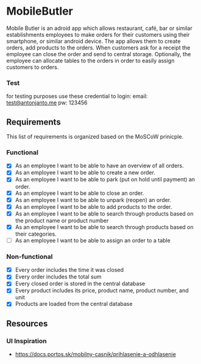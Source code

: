 # MobileButler

Mobile Butler is an adroid app which allows restaurant, café, bar or similar establishments employees to make orders for their customers using their smartphone, or similar android device. The app allows them to create orders, add products to the orders. When customers ask for a receipt the employee can close the order and send to central storage. Optionally, the employee can allocate tables to the orders in order to easily assign customers to orders.

### Test
for testing purposes use these credential to login:
email: test@antonjanto.me
pw:    123456

## Requirements
This list of requirements is organized based on the MoSCoW prinicple.

### Functional
 - [x] As an employee I want to be able to have an overview of all orders. 
 - [x] As an employee I want to be able to create a new order.
 - [x] As an employee I want to be able to park (put on hold until payment) an order.
 - [x] As an employee I want to be able to close an order.
 - [x] As an employee I want to be able to unpark (reopen) an order.
 - [x] As an employee I want to be able to add products to the order.
 - [x] As an employee I want to be able to search through products based on the product name or product number
 - [x] As an employee I want to be able to search through products based on their categories.
 - [ ] As an employee I want to be able to assign an order to a table

### Non-functional
 - [x] Every order includes the time it was closed
 - [x] Every order includes the total sum
 - [x] Every closed order is stored in the central database
 - [x] Every product includes its price, product name, product number, and unit
 - [x] Products are loaded from the central database

## Resources

### UI Inspiration
 - https://docs.portos.sk/mobilny-casnik/prihlasenie-a-odhlasenie
